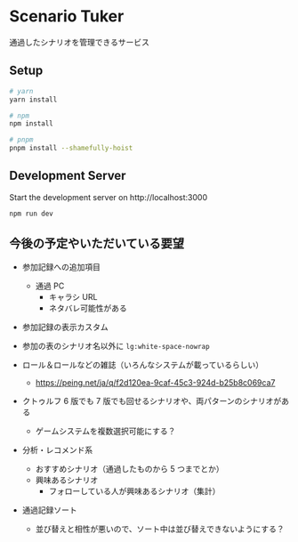 # Scenario Tuker

通過したシナリオを管理できるサービス

## Setup

```bash
# yarn
yarn install

# npm
npm install

# pnpm
pnpm install --shamefully-hoist
```

## Development Server

Start the development server on http://localhost:3000

```bash
npm run dev
```

## 今後の予定やいただいている要望

- 参加記録への追加項目

  - 通過 PC
    - キャラシ URL
    - ネタバレ可能性がある

- 参加記録の表示カスタム
- 参加の表のシナリオ名以外に `lg:white-space-nowrap`

- ロール＆ロールなどの雑誌（いろんなシステムが載っているらしい）

  - https://peing.net/ja/q/f2d120ea-9caf-45c3-924d-b25b8c069ca7

- クトゥルフ 6 版でも 7 版でも回せるシナリオや、両パターンのシナリオがある

  - ゲームシステムを複数選択可能にする？

- 分析・レコメンド系

  - おすすめシナリオ（通過したものから 5 つまでとか）
  - 興味あるシナリオ
    - フォローしている人が興味あるシナリオ（集計）

- 通過記録ソート

  - 並び替えと相性が悪いので、ソート中は並び替えできないようにする？
